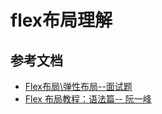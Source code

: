 # flex布局理解

## 参考文档

+ [Flex布局\弹性布局--面试题](https://juejin.cn/post/6881565341856563213)
+ [Flex 布局教程：语法篇-- 阮一峰](http://www.ruanyifeng.com/blog/2015/07/flex-grammar.html?utm_source=tuicool)